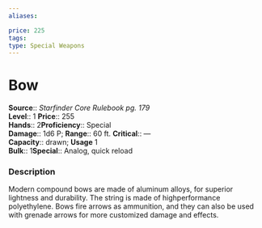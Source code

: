 ```yaml
---
aliases: 

price: 225
tags: 
type: Special Weapons
---
```


# Bow

**Source**:: _Starfinder Core Rulebook pg. 179_  
**Level**:: 1
**Price**:: 255  
**Hands**:: 2**Proficiency**:: Special  
**Damage**:: 1d6 P; 
**Range**:: 60 ft.
**Critical**:: —  
**Capacity**:: drawn; **Usage** 1  
**Bulk**:: 1**Special**:: Analog, quick reload

### Description

Modern compound bows are made of aluminum alloys, for superior lightness and durability. The string is made of highperformance polyethylene. Bows fire arrows as ammunition, and they can also be used with grenade arrows for more customized damage and effects.
